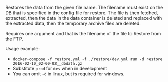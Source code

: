 Restores the data from the given file name. 
The filename must exist on the DB that is specified in the config file for restore.
The file is then fetched, extracted, then the data in the data container is deleted and replaced
with the extracted data, then the temporary archive files are deleted.

Requires one argument and that is the filename of the file to Restore from the FTP.

Usage example:
*  `docker-compose -f restore.yml -f ./restore/dev.yml run -d restore 2016-02-10_02-00-02__dbdata.gz`
  *  Substitute `prod` for `dev` when in development
  *  You can omit `-d` in linux, but is required for windows.